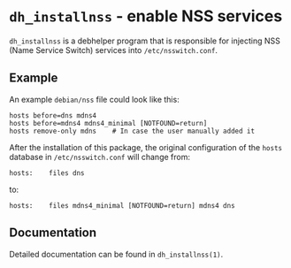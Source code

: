 # `dh_installnss` - enable NSS services

`dh_installnss` is a debhelper program that is responsible for injecting
NSS (Name Service Switch) services into `/etc/nsswitch.conf`.

## Example

An example `debian/nss` file could look like this:

    hosts before=dns mdns4
    hosts before=mdns4 mdns4_minimal [NOTFOUND=return]
    hosts remove-only mdns    # In case the user manually added it

After the installation of this package, the original configuration of
the `hosts` database in `/etc/nsswitch.conf` will change from:

    hosts:    files dns

to:

    hosts:    files mdns4_minimal [NOTFOUND=return] mdns4 dns

## Documentation

Detailed documentation can be found in `dh_installnss(1)`.
